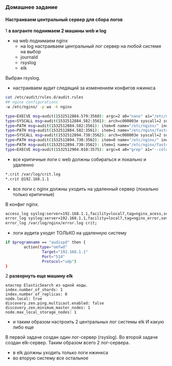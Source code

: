 ### Домашнее задание
#### Настраиваем центральный сервер для сбора логов

1 **в вагранте поднимаем 2 машины web и log**  

- на web поднимаем nginx  
  - на log настраиваем центральный лог сервер на любой системе на выбор  
  - journald  
  - rsyslog  
  - elk  

Выбран rsyslog.  

- настраиваем аудит следящий за изменением конфигов нжинкса  

```bash
cat /etc/audit/rules.d/audit.rules
## nginx configurations
-w /etc/nginx/ -p wa -k nginx
```
```bash
type=EXECVE msg=audit(1532512884.579:3560): argc=2 a0="nano" a1="/etc/nginx/fastcgi_params"
type=SYSCALL msg=audit(1532512884.582:3561): arch=c000003e syscall=2 success=yes exit=3 a0=20f7510 a1=441 a2=1b6 a3=63 items=2 ppid=10489 pid=20239 auid=1000 uid=0 gid=0 euid=0 suid=0 fsuid=0 egid=0 sgid=0 fsgid=0 tty=pts0 ses=6 comm="nano" exe="/usr/bin/nano" subj=unconfined_u:unconfined_r:unconfined_t:s0-s0:c0.c1023 key="nginx"
type=PATH msg=audit(1532512884.582:3561): item=0 name="/etc/nginx/" inode=33554530 dev=fd:00 mode=040755 ouid=0 ogid=0 rdev=00:00 obj=system_u:object_r:httpd_config_t:s0 objtype=PARENT
type=PATH msg=audit(1532512884.582:3561): item=1 name="/etc/nginx/fastcgi_params" inode=33826723 dev=fd:00 mode=0100644 ouid=0 ogid=0 rdev=00:00 obj=system_u:object_r:httpd_config_t:s0 objtype=NORMAL
type=SYSCALL msg=audit(1532512894.730:3562): arch=c000003e syscall=2 success=yes exit=3 a0=20fb990 a1=241 a2=1b6 a3=7ffdf0c9f370 items=2 ppid=10489 pid=20239 auid=1000 uid=0 gid=0 euid=0 suid=0 fsuid=0 egid=0 sgid=0 fsgid=0 tty=pts0 ses=6 comm="nano" exe="/usr/bin/nano" subj=unconfined_u:unconfined_r:unconfined_t:s0-s0:c0.c1023 key="nginx"
type=PATH msg=audit(1532512894.730:3562): item=0 name="/etc/nginx/" inode=33554530 dev=fd:00 mode=040755 ouid=0 ogid=0 rdev=00:00 obj=system_u:object_r:httpd_config_t:s0 objtype=PARENT
type=PATH msg=audit(1532512894.730:3562): item=1 name="/etc/nginx/fastcgi_params" inode=33826723 dev=fd:00 mode=0100644 ouid=0 ogid=0 rdev=00:00 obj=system_u:object_r:httpd_config_t:s0 objtype=NORMAL
type=EXECVE msg=audit(1532512904.010:3575): argc=4 a0="grep" a1="--color=auto" a2="nginx" a3="/var/log/audit/audit.log"

```

- все критичные логи с web должны собираться и локально и удаленно  

```bash
*.crit /var/log/crit.log
*.crit @192.168.1.1
```

- все логи с nginx должны уходить на удаленный сервер (локально только критичные)  

В конфиг nginx.
```bash
access_log syslog:server=192.168.1.1,facility=local7,tag=nginx_acess,severity=info;
error_log syslog:server=192.168.1.1,facility=local7,tag=nginx_error,severity=info;
error_log /var/log/nginx/error.log crit;
```
- логи аудита уходят ТОЛЬКО на удаленную систему  

```bash
if $programname == "audispd" then {
        action(type="omfwd"
                Target="192.168.1.1"
                Port="514"
                Protocol="udp")
}

```

2 **развернуть еще машину elk**  

```
кластер ElasticSearch из одной ноды.
index.number_of_shards: 1
index.number_of_replicas: 0
node.local: true
discovery.zen.ping.multicast.enabled: false
discovery.zen.minimum_master_nodes: 1
node.max_local_storage_nodes: 1
```

- и таким образом настроить 2 центральных лог системы elk И какую либо еще  

В первой задаче создан один лог-сервер (rsyslog). Во второй задаче создан elk-сервер. Таким образом всего 2 лог-сервера.

- в elk должны уходить только логи нжинкса  
- во вторую систему все остальное  
